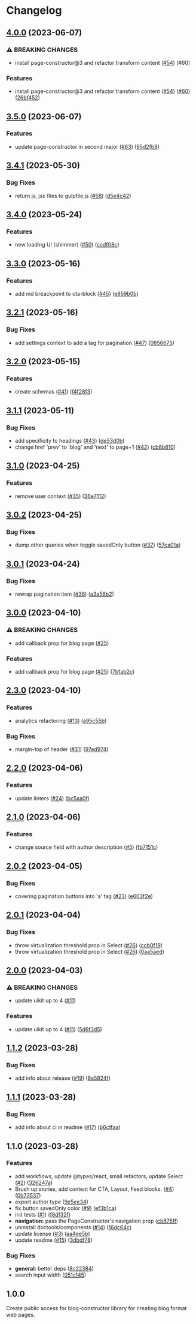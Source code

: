 # Changelog

## [4.0.0](https://github.com/gravity-ui/blog-constructor/compare/v3.5.0...v4.0.0) (2023-06-07)


### ⚠ BREAKING CHANGES

* install page-constructor@3 and refactor transform content ([#54](https://github.com/gravity-ui/blog-constructor/issues/54)) (#60)

### Features

* install page-constructor@3 and refactor transform content  ([#54](https://github.com/gravity-ui/blog-constructor/issues/54)) ([#60](https://github.com/gravity-ui/blog-constructor/issues/60)) ([26bf452](https://github.com/gravity-ui/blog-constructor/commit/26bf452419f9c01bd0e550fa857715665fe38cd2))

## [3.5.0](https://github.com/gravity-ui/blog-constructor/compare/v3.4.1...v3.5.0) (2023-06-07)


### Features

* update page-constructor in  second major ([#63](https://github.com/gravity-ui/blog-constructor/issues/63)) ([95d2fb8](https://github.com/gravity-ui/blog-constructor/commit/95d2fb88a13e4371bc4d6e603a3835790f1ffb4f))

## [3.4.1](https://github.com/gravity-ui/blog-constructor/compare/v3.4.0...v3.4.1) (2023-05-30)


### Bug Fixes

* return js, jsx files to gulpfile.js ([#58](https://github.com/gravity-ui/blog-constructor/issues/58)) ([d5e4c42](https://github.com/gravity-ui/blog-constructor/commit/d5e4c428e8eae56fd7ab381c2969c04955adc45b))

## [3.4.0](https://github.com/gravity-ui/blog-constructor/compare/v3.3.0...v3.4.0) (2023-05-24)


### Features

* new loading UI (shimmer) ([#50](https://github.com/gravity-ui/blog-constructor/issues/50)) ([ccdf08c](https://github.com/gravity-ui/blog-constructor/commit/ccdf08ccc62dd9930ab8c994601c787b03897f05))

## [3.3.0](https://github.com/gravity-ui/blog-constructor/compare/v3.2.1...v3.3.0) (2023-05-16)


### Features

* add md breackpoint to cta-block ([#45](https://github.com/gravity-ui/blog-constructor/issues/45)) ([e859b0b](https://github.com/gravity-ui/blog-constructor/commit/e859b0b02e80b20eb0b4496e2c4834fb2de74922))

## [3.2.1](https://github.com/gravity-ui/blog-constructor/compare/v3.2.0...v3.2.1) (2023-05-16)


### Bug Fixes

* add settings context to add a tag for pagination ([#47](https://github.com/gravity-ui/blog-constructor/issues/47)) ([0856675](https://github.com/gravity-ui/blog-constructor/commit/0856675316425c9a690664a99d30d2af63e116ca))

## [3.2.0](https://github.com/gravity-ui/blog-constructor/compare/v3.1.1...v3.2.0) (2023-05-15)


### Features

* create schemas ([#41](https://github.com/gravity-ui/blog-constructor/issues/41)) ([f4f28f3](https://github.com/gravity-ui/blog-constructor/commit/f4f28f367db6d18588602d734623863ccfea1a01))

## [3.1.1](https://github.com/gravity-ui/blog-constructor/compare/v3.1.0...v3.1.1) (2023-05-11)


### Bug Fixes

* add specificity to headings ([#43](https://github.com/gravity-ui/blog-constructor/issues/43)) ([de53d0b](https://github.com/gravity-ui/blog-constructor/commit/de53d0bb9a697f520626e8c0b1d8c48c8e4d8a64))
* change href 'prev' to 'blog' and 'next' to page+1 ([#42](https://github.com/gravity-ui/blog-constructor/issues/42)) ([cb8b810](https://github.com/gravity-ui/blog-constructor/commit/cb8b8102d59368cfa0d285d63604a8e9f1ab6619))

## [3.1.0](https://github.com/gravity-ui/blog-constructor/compare/v3.0.2...v3.1.0) (2023-04-25)


### Features

* remove user context ([#35](https://github.com/gravity-ui/blog-constructor/issues/35)) ([36e7112](https://github.com/gravity-ui/blog-constructor/commit/36e71123b515886f28722b08552d538b8f038a87))

## [3.0.2](https://github.com/gravity-ui/blog-constructor/compare/v3.0.1...v3.0.2) (2023-04-25)


### Bug Fixes

* dump other queries when toggle savedOnly button ([#37](https://github.com/gravity-ui/blog-constructor/issues/37)) ([57ca01a](https://github.com/gravity-ui/blog-constructor/commit/57ca01a35736d7bd94711ed70887e7eb8cbaf0f4))

## [3.0.1](https://github.com/gravity-ui/blog-constructor/compare/v3.0.0...v3.0.1) (2023-04-24)


### Bug Fixes

* rewrap pagination item ([#36](https://github.com/gravity-ui/blog-constructor/issues/36)) ([a3a56b2](https://github.com/gravity-ui/blog-constructor/commit/a3a56b2d4519871427de1e42267ce18736f7f7b1))

## [3.0.0](https://github.com/gravity-ui/blog-constructor/compare/v2.3.0...v3.0.0) (2023-04-10)


### ⚠ BREAKING CHANGES

* add callback prop for blog page ([#25](https://github.com/gravity-ui/blog-constructor/issues/25))

### Features

* add callback prop for blog page ([#25](https://github.com/gravity-ui/blog-constructor/issues/25)) ([7b1ab2c](https://github.com/gravity-ui/blog-constructor/commit/7b1ab2c12aa9ef4f8e5a11853508a9b439a196d7))

## [2.3.0](https://github.com/gravity-ui/blog-constructor/compare/v2.2.0...v2.3.0) (2023-04-10)


### Features

* analytics refactoring ([#13](https://github.com/gravity-ui/blog-constructor/issues/13)) ([a95c55b](https://github.com/gravity-ui/blog-constructor/commit/a95c55bd1ff98f86a110f33ac3275b590ee5db8e))


### Bug Fixes

* margin-top of header ([#31](https://github.com/gravity-ui/blog-constructor/issues/31)) ([97ed974](https://github.com/gravity-ui/blog-constructor/commit/97ed974ab0ce0546010d60587b21b8c0eee3279c))

## [2.2.0](https://github.com/gravity-ui/blog-constructor/compare/v2.1.0...v2.2.0) (2023-04-06)


### Features

* update linters ([#24](https://github.com/gravity-ui/blog-constructor/issues/24)) ([bc5aa0f](https://github.com/gravity-ui/blog-constructor/commit/bc5aa0f72e64b916acaf692874482ccdae3f94e9))

## [2.1.0](https://github.com/gravity-ui/blog-constructor/compare/v2.0.2...v2.1.0) (2023-04-06)


### Features

* change source field with author description ([#5](https://github.com/gravity-ui/blog-constructor/issues/5)) ([fb7151c](https://github.com/gravity-ui/blog-constructor/commit/fb7151ceac39b2e4407c7110da0314b87c4db72b))

## [2.0.2](https://github.com/gravity-ui/blog-constructor/compare/v2.0.1...v2.0.2) (2023-04-05)


### Bug Fixes

* covering pagination buttons into 'a' tag ([#23](https://github.com/gravity-ui/blog-constructor/issues/23)) ([e603f2e](https://github.com/gravity-ui/blog-constructor/commit/e603f2e2b0f86d492132174a1c8172786e7a09a1))

## [2.0.1](https://github.com/gravity-ui/blog-constructor/compare/v2.0.0...v2.0.1) (2023-04-04)


### Bug Fixes

* throw virtualization threshold prop in Select ([#26](https://github.com/gravity-ui/blog-constructor/issues/26)) ([ccb0f19](https://github.com/gravity-ui/blog-constructor/commit/ccb0f19a904e54fd43ca66195da9e94925d0a26f))
* throw virtualization threshold prop in Select ([#26](https://github.com/gravity-ui/blog-constructor/issues/26)) ([0aa5aed](https://github.com/gravity-ui/blog-constructor/commit/0aa5aeda9a0afd99ae8590c6b666c033a12b7fba))

## [2.0.0](https://github.com/gravity-ui/blog-constructor/compare/v1.1.2...v2.0.0) (2023-04-03)


### ⚠ BREAKING CHANGES

* update uikit up to 4 ([#11](https://github.com/gravity-ui/blog-constructor/issues/11))

### Features

* update uikit up to 4 ([#11](https://github.com/gravity-ui/blog-constructor/issues/11)) ([5d6f3d5](https://github.com/gravity-ui/blog-constructor/commit/5d6f3d51daf111a240871dbad721bbdd250d6b46))

## [1.1.2](https://github.com/gravity-ui/blog-constructor/compare/v1.1.1...v1.1.2) (2023-03-28)


### Bug Fixes

* add info about release ([#19](https://github.com/gravity-ui/blog-constructor/issues/19)) ([8a5824f](https://github.com/gravity-ui/blog-constructor/commit/8a5824f24c4ad85f0f122111f8f5c1e7c36becc5))

## [1.1.1](https://github.com/gravity-ui/blog-constructor/compare/v1.1.0...v1.1.1) (2023-03-28)


### Bug Fixes

* add info about ci in readme ([#17](https://github.com/gravity-ui/blog-constructor/issues/17)) ([b6cffaa](https://github.com/gravity-ui/blog-constructor/commit/b6cffaa1c255c53cd00d06d4fbe0330e117f42a0))

## 1.1.0 (2023-03-28)

### Features

- add workflows, update @types/react, small refactors, update Select ([#2](https://github.com/gravity-ui/blog-constructor/issues/2)) ([326247a](https://github.com/gravity-ui/blog-constructor/commit/326247abe9411b50c82ed2cfa516ac6cd341bfa7))
- Brush up stories, add content for CTA, Layout, Feed blocks. ([#4](https://github.com/gravity-ui/blog-constructor/issues/4)) ([0b73537](https://github.com/gravity-ui/blog-constructor/commit/0b73537b3bae35eca10610963369f3f5d8f9ecbd))
- export author type ([9e5ee34](https://github.com/gravity-ui/blog-constructor/commit/9e5ee34c6b4d1b3288cda1258160e22073f9ad9d))
- fix button savedOnly color ([#9](https://github.com/gravity-ui/blog-constructor/issues/9)) ([ef3b1ca](https://github.com/gravity-ui/blog-constructor/commit/ef3b1ca9048f1218817ec5c9c6a5b3e05492f062))
- init tests ([#1](https://github.com/gravity-ui/blog-constructor/issues/1)) ([f8df32f](https://github.com/gravity-ui/blog-constructor/commit/f8df32f3eccb97abc7bfef222aca1ea56421619b))
- **navigation:** pass the PageConstructor's navigation prop ([cb875ff](https://github.com/gravity-ui/blog-constructor/commit/cb875ff708832f5dd9e121d67cfccb387ae2499f))
- uninstall doctools/components ([#14](https://github.com/gravity-ui/blog-constructor/issues/14)) ([16dc64c](https://github.com/gravity-ui/blog-constructor/commit/16dc64c3002b614831880dbe5b250c5637031c7d))
- update license ([#3](https://github.com/gravity-ui/blog-constructor/issues/3)) ([aa4ee5b](https://github.com/gravity-ui/blog-constructor/commit/aa4ee5bdd01a7db5f6c6c457836658761eee1099))
- update readme ([#15](https://github.com/gravity-ui/blog-constructor/issues/15)) ([3dbdf78](https://github.com/gravity-ui/blog-constructor/commit/3dbdf78b35f93024bebbcf64a6f06fb01509ae3e))

### Bug Fixes

- **general:** better deps ([8c22384](https://github.com/gravity-ui/blog-constructor/commit/8c223848e47faf8b9beee6700afce317359ee226))
- search input width ([051c145](https://github.com/gravity-ui/blog-constructor/commit/051c14502110306964c4ec9a2bea47cea9364db5))

## 1.0.0

Create public access for blog-constructor library for creating blog format web pages.

